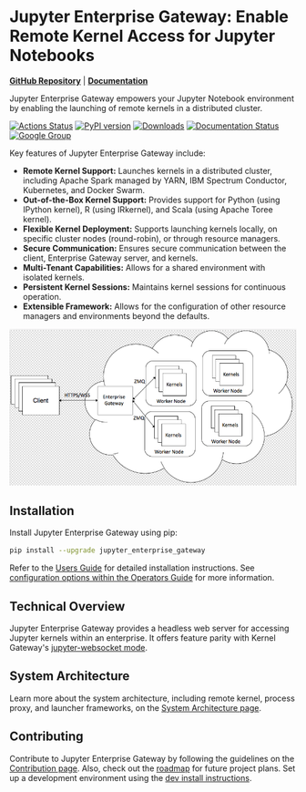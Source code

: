 # Jupyter Enterprise Gateway: Enable Remote Kernel Access for Jupyter Notebooks

**[GitHub Repository](https://github.com/jupyter-server/enterprise_gateway)** | **[Documentation](https://jupyter-enterprise-gateway.readthedocs.io/)**

Jupyter Enterprise Gateway empowers your Jupyter Notebook environment by enabling the launching of remote kernels in a distributed cluster.

[![Actions Status](https://github.com/jupyter-server/enterprise_gateway/workflows/Builds/badge.svg)](https://github.com/jupyter-server/enterprise_gateway/actions)
[![PyPI version](https://badge.fury.io/py/jupyter-enterprise-gateway.svg)](https://badge.fury.io/py/jupyter-enterprise-gateway)
[![Downloads](https://pepy.tech/badge/jupyter-enterprise-gateway/month)](https://pepy.tech/project/jupyter-enterprise-gateway)
[![Documentation Status](https://readthedocs.org/projects/jupyter-enterprise-gateway/badge/?version=latest)](https://jupyter-enterprise-gateway.readthedocs.io/en/latest/?badge=latest)
[![Google Group](https://img.shields.io/badge/google-group-blue.svg)](https://groups.google.com/forum/#!forum/jupyter)

Key features of Jupyter Enterprise Gateway include:

*   **Remote Kernel Support:** Launches kernels in a distributed cluster, including Apache Spark managed by YARN, IBM Spectrum Conductor, Kubernetes, and Docker Swarm.
*   **Out-of-the-Box Kernel Support:** Provides support for Python (using IPython kernel), R (using IRkernel), and Scala (using Apache Toree kernel).
*   **Flexible Kernel Deployment:** Supports launching kernels locally, on specific cluster nodes (round-robin), or through resource managers.
*   **Secure Communication:** Ensures secure communication between the client, Enterprise Gateway server, and kernels.
*   **Multi-Tenant Capabilities:** Allows for a shared environment with isolated kernels.
*   **Persistent Kernel Sessions:** Maintains kernel sessions for continuous operation.
*   **Extensible Framework:** Allows for the configuration of other resource managers and environments beyond the defaults.

![Deployment Diagram](https://github.com/jupyter-server/enterprise_gateway/blob/main/docs/source/images/deployment.png?raw=true)

## Installation

Install Jupyter Enterprise Gateway using pip:

```bash
pip install --upgrade jupyter_enterprise_gateway
```

Refer to the [Users Guide](https://jupyter-enterprise-gateway.readthedocs.io/en/latest/users/index.html) for detailed installation instructions. See [configuration options within the Operators Guide](https://jupyter-enterprise-gateway.readthedocs.io/en/latest/operators/index.html#configuring-enterprise-gateway) for more information.

## Technical Overview

Jupyter Enterprise Gateway provides a headless web server for accessing Jupyter kernels within an enterprise. It offers feature parity with Kernel Gateway's [jupyter-websocket mode](https://jupyter-kernel-gateway.readthedocs.io/en/latest/websocket-mode.html).

## System Architecture

Learn more about the system architecture, including remote kernel, process proxy, and launcher frameworks, on the [System Architecture page](https://jupyter-enterprise-gateway.readthedocs.io/en/latest/contributors/system-architecture.html).

## Contributing

Contribute to Jupyter Enterprise Gateway by following the guidelines on the [Contribution page](https://jupyter-enterprise-gateway.readthedocs.io/en/latest/contributors/contrib.html). Also, check out the [roadmap](https://jupyter-enterprise-gateway.readthedocs.io/en/latest/contributors/roadmap.html) for future project plans. Set up a development environment using the [dev install instructions](https://jupyter-enterprise-gateway.readthedocs.io/en/latest/contributors/devinstall.html).